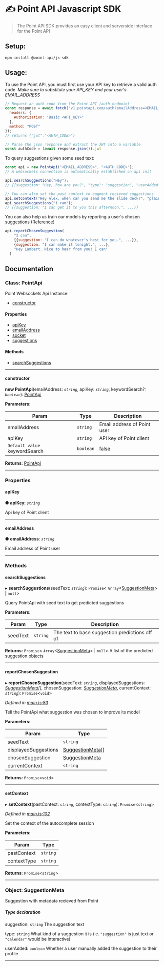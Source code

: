 # ✍ Point API Javascript SDK
> The Point API SDK provides an easy client and serverside interface for the Point API

## Setup:
`npm install @point-api/js-sdk`

## Usage:
To use the Point API, you must first use your API key to retrieve a valid auth code.
_Make sure to substitute your API_KEY and your user's EMAIL_ADDRESS_

```js
// Request an auth code from the Point API /auth endpoint
const response = await fetch("v1.pointapi.com/auth?emailAddress=<EMAIL_ADDRESS>", {
  headers: {
    Authorization: "Basic <API_KEY>"
  },
  method: "POST"
});
// returns {"jwt":"<AUTH_CODE>"}

// Parse the json response and extract the JWT into a variable
const authCode = (await response.json()).jwt
```

To query suggestions given some seed text:
```js
const api = new PointApi("<EMAIL_ADDRESS>", "<AUTH_CODE>");
// A websockets connection is automatically established on api init

api.searchSuggestions("Hey");
// {{suggestion: "Hey, how are you?", "type": "suggestion", "userAdded": false}, ...}

// You can also set the past context to augment recieved suggestions 
api.setContext("Hey Alex, when can you send me the slide deck?", "plaintext");
api.searchSuggestions("i can");
// {{suggestion: "I can get it to you this afternoon.", ...}}

```  
  
You can also help us train our models by reporting a user's chosen suggestions ([Reference](#reportchosensuggestion))
```js
api.reportChosenSuggestion(
    "I can",
    {{suggestion: "I can do whatever's best for you.", ...}},
    {suggestion: "I can make it tonight.", ...},
    "Hey Lambert. Nice to hear from you! I can"
  )
```

## Documentation

### Class: PointApi

Point Websockets Api Instance

* [constructor](README.md#constructor)

#### Properties

* [apiKey](README.md#apikey)
* [emailAddress](README.md#emailaddress)
* [socket](README.md#socket)
* [suggestions](README.md#suggestions)

#### Methods

* [searchSuggestions](README.md#searchsuggestions)

---

#### constructor
<a id="constructor"></a>

**new PointApi**(emailAddress: *`string`*, apiKey: *`string`*, keywordSearch?: *`boolean`*): [PointApi](README.md)

**Parameters:**

| Param | Type | Description |
| ------ | ------ | ------ |
| emailAddress | `string` |  Email address of Point user |
| apiKey | `string` |  API key of Point client |
| `Default value` keywordSearch | `boolean` | false |


**Returns:** [PointApi](README.md)

___

### Properties

<a id="apikey"></a>

####  apiKey

**● apiKey**: *`string`*

Api key of Point client

___
<a id="emailaddress"></a>

####  emailAddress

**● emailAddress**: *`string`*

Email address of Point user

___

### Methods

<a id="searchsuggestions"></a>

####  searchSuggestions

▸ **searchSuggestions**(seedText: *`string`*): `Promise`< `Array`<[SuggestionMeta](README.md#suggestionmeta)> &#124; `null`>

Query PointApi with seed text to get predicted suggestions

**Parameters:**

| Param | Type | Description |
| ------ | ------ | ------ |
| seedText | `string` |  The text to base suggestion predictions off of |

**Returns:** `Promise`< `Array`<[SuggestionMeta](README.md#suggestionmeta)> &#124; `null`>
A list of the predicted suggestion objects

___
<a id="reportchosensuggestion"></a>

####  reportChosenSuggestion

▸ **reportChosenSuggestion**(seedText: *`string`*, displayedSuggestions: *[SuggestionMeta](../interfaces/_main_.suggestionmeta.md)[]*, chosenSuggestion: *[SuggestionMeta](../interfaces/_main_.suggestionmeta.md)*, currentContext: *`string`*): `Promise`<`void`>

*Defined in [main.ts:83](https://github.com/PointMail/point-api/blob/1073414/src/main.ts#L83)*

Tell the PointApi what suggestion was chosen to improve its model

**Parameters:**

| Param | Type |
| ------ | ------ |
| seedText | `string` |
| displayedSuggestions | [SuggestionMeta](../interfaces/_main_.suggestionmeta.md)[] |
| chosenSuggestion | [SuggestionMeta](../interfaces/_main_.suggestionmeta.md) |
| currentContext | `string` |

**Returns:** `Promise`<`void`>
___
<a id="setcontext"></a>

####  setContext

▸ **setContext**(pastContext: *`string`*, contextType: *`string`*): `Promise`<`string`>

*Defined in [main.ts:102](https://github.com/PointMail/point-api/blob/1073414/src/main.ts#L102)*

Set the context of the autocomplete session

**Parameters:**

| Param | Type |
| ------ | ------ |
| pastContext | `string` |
| contextType | `string` |

**Returns:** `Promise`<`string`>

___

<a id="suggestionmeta"></a>

### Object: SuggestionMeta

Suggestion with metadata recieved from Point

##### Type declaration

 suggestion: `string` The suggestion text

 type: `string` What kind of a suggestion it is (ie. `"suggestion"` is just text or `"calendar"` would be interactive)

 userAdded: `boolean` Whether a user manually added the suggestion to their profile

___



